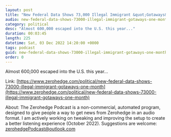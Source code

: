 ```yaml
---
layout: post
title: "New Federal Data Shows 73,000 Illegal Immigrant &quot;Gotaways&quot; In One Month"
audio: new-federal-data-shows-73000-illegal-immigrant-gotaways-one-month-0
category: political
desc: "Almost 600,000 escaped into the U.S. this year..."
duration: 00:03:45
length: 225
datetime: Sat, 03 Dec 2022 14:20:00 +0000
tags: podcast
guid: new-federal-data-shows-73000-illegal-immigrant-gotaways-one-month-0
order: 0
---
```

Almost 600,000 escaped into the U.S. this year...

Link: [https://www.zerohedge.com/political/new-federal-data-shows-73000-illegal-immigrant-gotaways-one-month](https://www.zerohedge.com/political/new-federal-data-shows-73000-illegal-immigrant-gotaways-one-month)

About: The Zerohedge Podcast is a non-commercial, automated program, designed to give people a way to get news from Zerohedge in an audio format.  I am actively working on tweaking and improving the setup to create a better listening experience (October 2022).  Suggestions are welcome: [zerohedgePodcast@outlook.com](mailto:zerohedgePodcast@outlook.com)